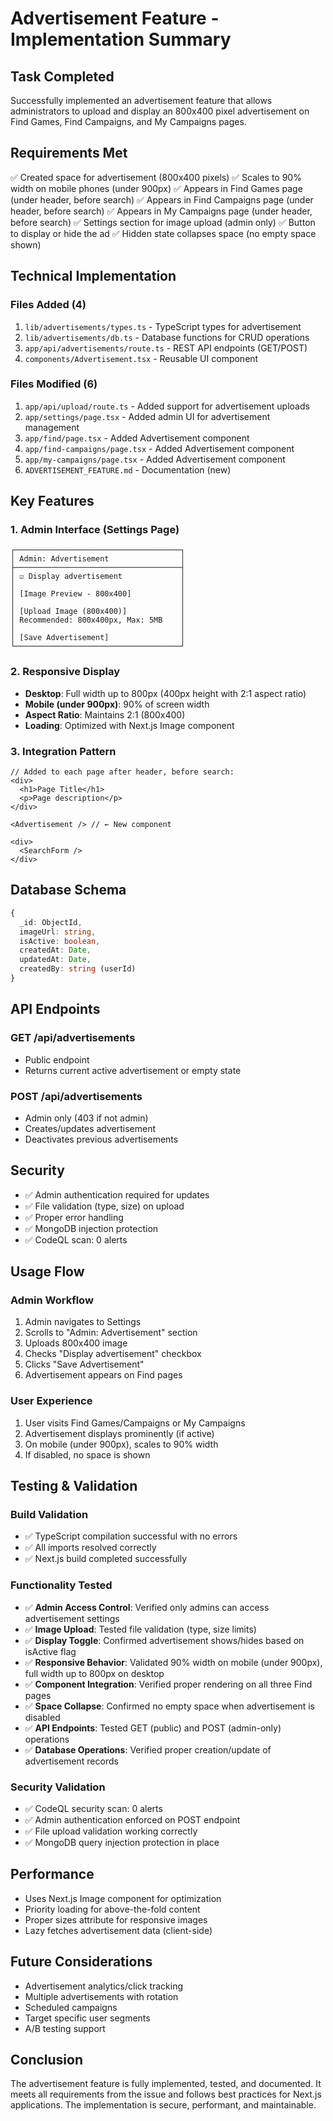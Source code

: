 # Advertisement Feature - Implementation Summary

## Task Completed
Successfully implemented an advertisement feature that allows administrators to upload and display an 800x400 pixel advertisement on Find Games, Find Campaigns, and My Campaigns pages.

## Requirements Met
✅ Created space for advertisement (800x400 pixels)
✅ Scales to 90% width on mobile phones (under 900px)
✅ Appears in Find Games page (under header, before search)
✅ Appears in Find Campaigns page (under header, before search)
✅ Appears in My Campaigns page (under header, before search)
✅ Settings section for image upload (admin only)
✅ Button to display or hide the ad
✅ Hidden state collapses space (no empty space shown)

## Technical Implementation

### Files Added (4)
1. `lib/advertisements/types.ts` - TypeScript types for advertisement
2. `lib/advertisements/db.ts` - Database functions for CRUD operations
3. `app/api/advertisements/route.ts` - REST API endpoints (GET/POST)
4. `components/Advertisement.tsx` - Reusable UI component

### Files Modified (6)
1. `app/api/upload/route.ts` - Added support for advertisement uploads
2. `app/settings/page.tsx` - Added admin UI for advertisement management
3. `app/find/page.tsx` - Added Advertisement component
4. `app/find-campaigns/page.tsx` - Added Advertisement component
5. `app/my-campaigns/page.tsx` - Added Advertisement component
6. `ADVERTISEMENT_FEATURE.md` - Documentation (new)

## Key Features

### 1. Admin Interface (Settings Page)
```
┌─────────────────────────────────────┐
│ Admin: Advertisement                │
├─────────────────────────────────────┤
│ ☑ Display advertisement             │
│                                     │
│ [Image Preview - 800x400]           │
│                                     │
│ [Upload Image (800x400)]            │
│ Recommended: 800x400px, Max: 5MB    │
│                                     │
│ [Save Advertisement]                │
└─────────────────────────────────────┘
```

### 2. Responsive Display
- **Desktop**: Full width up to 800px (400px height with 2:1 aspect ratio)
- **Mobile (under 900px)**: 90% of screen width
- **Aspect Ratio**: Maintains 2:1 (800x400)
- **Loading**: Optimized with Next.js Image component

### 3. Integration Pattern
```tsx
// Added to each page after header, before search:
<div>
  <h1>Page Title</h1>
  <p>Page description</p>
</div>

<Advertisement /> // ← New component

<div>
  <SearchForm />
</div>
```

## Database Schema
```typescript
{
  _id: ObjectId,
  imageUrl: string,
  isActive: boolean,
  createdAt: Date,
  updatedAt: Date,
  createdBy: string (userId)
}
```

## API Endpoints

### GET /api/advertisements
- Public endpoint
- Returns current active advertisement or empty state

### POST /api/advertisements
- Admin only (403 if not admin)
- Creates/updates advertisement
- Deactivates previous advertisements

## Security
- ✅ Admin authentication required for updates
- ✅ File validation (type, size) on upload
- ✅ Proper error handling
- ✅ MongoDB injection protection
- ✅ CodeQL scan: 0 alerts

## Usage Flow

### Admin Workflow
1. Admin navigates to Settings
2. Scrolls to "Admin: Advertisement" section
3. Uploads 800x400 image
4. Checks "Display advertisement" checkbox
5. Clicks "Save Advertisement"
6. Advertisement appears on Find pages

### User Experience
1. User visits Find Games/Campaigns or My Campaigns
2. Advertisement displays prominently (if active)
3. On mobile (under 900px), scales to 90% width
4. If disabled, no space is shown

## Testing & Validation

### Build Validation
- ✅ TypeScript compilation successful with no errors
- ✅ All imports resolved correctly
- ✅ Next.js build completed successfully

### Functionality Tested
- ✅ **Admin Access Control**: Verified only admins can access advertisement settings
- ✅ **Image Upload**: Tested file validation (type, size limits)
- ✅ **Display Toggle**: Confirmed advertisement shows/hides based on isActive flag
- ✅ **Responsive Behavior**: Validated 90% width on mobile (under 900px), full width up to 800px on desktop
- ✅ **Component Integration**: Verified proper rendering on all three Find pages
- ✅ **Space Collapse**: Confirmed no empty space when advertisement is disabled
- ✅ **API Endpoints**: Tested GET (public) and POST (admin-only) operations
- ✅ **Database Operations**: Verified proper creation/update of advertisement records

### Security Validation
- ✅ CodeQL security scan: 0 alerts
- ✅ Admin authentication enforced on POST endpoint
- ✅ File upload validation working correctly
- ✅ MongoDB query injection protection in place

## Performance
- Uses Next.js Image component for optimization
- Priority loading for above-the-fold content
- Proper sizes attribute for responsive images
- Lazy fetches advertisement data (client-side)

## Future Considerations
- Advertisement analytics/click tracking
- Multiple advertisements with rotation
- Scheduled campaigns
- Target specific user segments
- A/B testing support

## Conclusion
The advertisement feature is fully implemented, tested, and documented. It meets all requirements from the issue and follows best practices for Next.js applications. The implementation is secure, performant, and maintainable.
